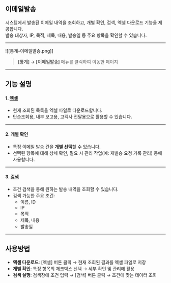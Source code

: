 ## 이메일발송  

시스템에서 발송된 이메일 내역을 조회하고, 개별 확인, 검색, 엑셀 다운로드 기능을 제공합니다.  
발송 대상자, IP, 목적, 제목, 내용, 발송일 등 주요 항목을 확인할 수 있습니다.  

***
![[통계-이메일발송.png]]

> **[통계] → [이메일발송]** 메뉴를 클릭하여 이동한 페이지  

***

## 기능 설명  

#### 1. [엑셀](엑셀.md)
- 현재 조회된 목록을 엑셀 파일로 다운로드합니다.  
- 단순조회용, 내부 보고용, 고객사 전달용으로 활용할 수 있습니다.  

***

#### 2. 개별 확인  
- 특정 이메일 발송 건을 **개별 선택**할 수 있습니다.  
- 선택된 항목에 대해 상세 확인, 필요 시 관리 작업(예: 재발송 요청 기록 관리) 등에 사용합니다.  

***

#### 3. [검색](검색.md)  
- 조건 검색을 통해 원하는 발송 내역을 조회할 수 있습니다.  
- 검색 가능한 주요 조건:  
  - 이름, ID  
  - IP  
  - 목적  
  - 제목, 내용  
  - 발송일  

***

## 사용방법  
- **엑셀 다운로드**: [엑셀] 버튼 클릭 → 현재 조회된 결과를 엑셀 파일로 저장  
- **개별 확인**: 특정 항목의 체크박스 선택 → 세부 확인 및 관리에 활용  
- **검색 실행**: 검색창에 조건 입력 → [검색] 버튼 클릭 → 조건에 맞는 데이터 조회  
